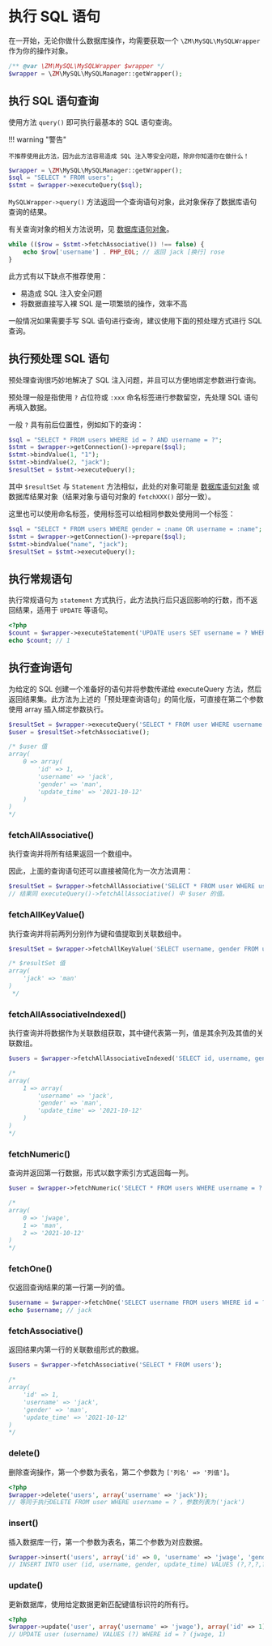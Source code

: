 # 执行 SQL 语句

在一开始，无论你做什么数据库操作，均需要获取一个 `\ZM\MySQL\MySQLWrapper` 作为你的操作对象。

```php
/** @var \ZM\MySQL\MySQLWrapper $wrapper */
$wrapper = \ZM\MySQL\MySQLManager::getWrapper();
```

## 执行 SQL 语句查询

使用方法 `query()` 即可执行最基本的 SQL 语句查询。

!!! warning "警告"

    不推荐使用此方法，因为此方法容易造成 SQL 注入等安全问题，除非你知道你在做什么！

```php
$wrapper = \ZM\MySQL\MySQLManager::getWrapper();
$sql = "SELECT * FROM users";
$stmt = $wrapper->executeQuery($sql);
```

`MySQLWrapper->query()` 方法返回一个查询语句对象，此对象保存了数据库语句查询的结果。

有关查询对象的相关方法说明，见 [数据库语句对象](../mysql-statement)。

```php
while (($row = $stmt->fetchAssociative()) !== false) {
    echo $row['username'] . PHP_EOL; // 返回 jack [换行] rose
}
```

此方式有以下缺点不推荐使用：

- 易造成 SQL 注入安全问题
- 将数据直接写入裸 SQL 是一项繁琐的操作，效率不高

一般情况如果需要手写 SQL 语句进行查询，建议使用下面的预处理方式进行 SQL 查询。

## 执行预处理 SQL 语句

预处理查询很巧妙地解决了 SQL 注入问题，并且可以方便地绑定参数进行查询。

预处理一般是指使用 `?` 占位符或 `:xxx` 命名标签进行参数留空，先处理 SQL 语句再填入数据。

一般 `?` 具有前后位置性，例如如下的查询：

```php
$sql = "SELECT * FROM users WHERE id = ? AND username = ?";
$stmt = $wrapper->getConnection()->prepare($sql);
$stmt->bindValue(1, "1");
$stmt->bindValue(2, "jack");
$resultSet = $stmt->executeQuery();
```

其中 `$resultSet` 与 `Statement` 方法相似，此处的对象可能是 [数据库语句对象](../mysql-statement) 或 数据库结果对象（结果对象与语句对象的 `fetchXXX()` 部分一致）。

这里也可以使用命名标签，使用标签可以给相同参数处使用同一个标签：

```php
$sql = "SELECT * FROM users WHERE gender = :name OR username = :name";
$stmt = $wrapper->getConnection()->prepare($sql);
$stmt->bindValue("name", "jack");
$resultSet = $stmt->executeQuery();
```

## 执行常规语句

执行常规语句为 `statement` 方式执行，此方法执行后只返回影响的行数，而不返回结果，适用于 `UPDATE` 等语句。

```php
<?php
$count = $wrapper->executeStatement('UPDATE users SET username = ? WHERE id = ?', array('jwage', 1));
echo $count; // 1
```

## 执行查询语句

为给定的 SQL 创建一个准备好的语句并将参数传递给 executeQuery 方法，然后返回结果集。此方法为上述的「预处理查询语句」的简化版，可直接在第二个参数使用 array 插入绑定参数执行。

```php
$resultSet = $wrapper->executeQuery('SELECT * FROM user WHERE username = ?', array('jack'));
$user = $resultSet->fetchAssociative();

/* $user 值
array(
    0 => array(
        'id' => 1,
        'username' => 'jack',
        'gender' => 'man',
        'update_time' => '2021-10-12'
    )
)
*/
```

### fetchAllAssociative()

执行查询并将所有结果返回一个数组中。

因此，上面的查询语句还可以直接被简化为一次方法调用：

```php
$resultSet = $wrapper->fetchAllAssociative('SELECT * FROM user WHERE username = ?', array('jack'));
// 结果同 executeQuery()->fetchAllAssociative() 中 $user 的值。
```

### fetchAllKeyValue()

执行查询并将前两列分别作为键和值提取到关联数组中。

```php
$resultSet = $wrapper->fetchAllKeyValue('SELECT username, gender FROM user WHERE username = ?', array('jack'));

/* $resultSet 值
array(
    'jack' => 'man'
)
 */
```

### fetchAllAssociativeIndexed()

执行查询并将数据作为关联数组获取，其中键代表第一列，值是其余列及其值的关联数组。

```php
$users = $wrapper->fetchAllAssociativeIndexed('SELECT id, username, gender FROM users');

/*
array(
    1 => array(
        'username' => 'jack',
        'gender' => 'man',
        'update_time' => '2021-10-12'
    )
)
*/
```

### fetchNumeric()

查询并返回第一行数据，形式以数字索引方式返回每一列。

```php
$user = $wrapper->fetchNumeric('SELECT * FROM users WHERE username = ?', array('jack'));

/*
array(
    0 => 'jwage',
    1 => 'man',
    2 => '2021-10-12'
)
*/
```

### fetchOne()

仅返回查询结果的第一行第一列的值。

```php
$username = $wrapper->fetchOne('SELECT username FROM users WHERE id = ?', array(1));
echo $username; // jack
```

### fetchAssociative()

返回结果内第一行的关联数组形式的数据。

```php
$users = $wrapper->fetchAssociative('SELECT * FROM users');

/*
array(
    'id' => 1,
    'username' => 'jack',
    'gender' => 'man',
    'update_time' => '2021-10-12'
)
*/
```

### delete()

删除查询操作，第一个参数为表名，第二个参数为 `['列名' => '列值']`。

```php
<?php
$wrapper->delete('users', array('username' => 'jack'));
// 等同于执行DELETE FROM user WHERE username = ? ，参数列表为('jack')
```

### insert()

插入数据库一行，第一个参数为表名，第二个参数为对应数据。

```php
$wrapper->insert('users', array('id' => 0, 'username' => 'jwage', 'gender' => 'woman', 'update_time' => '2021-10-17'));
// INSERT INTO user (id, username, gender, update_time) VALUES (?,?,?,?) (0,jwage,woman,2021-10-17)
```

### update()

更新数据库，使用给定数据更新匹配键值标识符的所有行。

```php
<?php
$wrapper->update('user', array('username' => 'jwage'), array('id' => 1));
// UPDATE user (username) VALUES (?) WHERE id = ? (jwage, 1)
```


